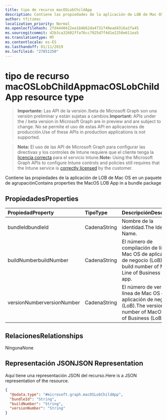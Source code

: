 ```yaml
---
title: tipo de recurso macOSLobChildApp
description: Contiene las propiedades de la aplicación de LOB de Mac OS en un paquete de agrupación
author: tfitzmac
localization_priority: Normal
ms.openlocfilehash: 2fd4440422ee184b62da4731f49ead4316a2fa45
ms.sourcegitcommit: d2b3ca32602ffa76cc7925d7f4d1e2258e611ea5
ms.translationtype: MT
ms.contentlocale: es-ES
ms.lasthandoff: 01/11/2019
ms.locfileid: "27851250"
---
```

# <a name="macoslobchildapp-resource-type"></a><span data-ttu-id="53c6b-103">tipo de recurso macOSLobChildApp</span><span class="sxs-lookup"><span data-stu-id="53c6b-103">macOSLobChildApp resource type</span></span>

> <span data-ttu-id="53c6b-104">**Importante:** Las API de la versión /beta de Microsoft Graph son una versión preliminar y están sujetas a cambios.</span><span class="sxs-lookup"><span data-stu-id="53c6b-104">**Important:** APIs under the / beta version in Microsoft Graph are in preview and are subject to change.</span></span> <span data-ttu-id="53c6b-105">No se permite el uso de estas API en aplicaciones de producción.</span><span class="sxs-lookup"><span data-stu-id="53c6b-105">Use of these APIs in production applications is not supported.</span></span>

> <span data-ttu-id="53c6b-106">**Nota:** El uso de las API de Microsoft Graph para configurar las directivas y los controles de Intune requiere que el cliente tenga la [licencia correcta](https://go.microsoft.com/fwlink/?linkid=839381) para el servicio Intune.</span><span class="sxs-lookup"><span data-stu-id="53c6b-106">**Note:** Using the Microsoft Graph APIs to configure Intune controls and policies still requires that the Intune service is [correctly licensed](https://go.microsoft.com/fwlink/?linkid=839381) by the customer.</span></span>

<span data-ttu-id="53c6b-107">Contiene las propiedades de la aplicación de LOB de Mac OS en un paquete de agrupación</span><span class="sxs-lookup"><span data-stu-id="53c6b-107">Contains properties the MacOS LOB App in a bundle package</span></span>
## <a name="properties"></a><span data-ttu-id="53c6b-108">Propiedades</span><span class="sxs-lookup"><span data-stu-id="53c6b-108">Properties</span></span>
|<span data-ttu-id="53c6b-109">Propiedad</span><span class="sxs-lookup"><span data-stu-id="53c6b-109">Property</span></span>|<span data-ttu-id="53c6b-110">Tipo</span><span class="sxs-lookup"><span data-stu-id="53c6b-110">Type</span></span>|<span data-ttu-id="53c6b-111">Descripción</span><span class="sxs-lookup"><span data-stu-id="53c6b-111">Description</span></span>|
|:---|:---|:---|
|<span data-ttu-id="53c6b-112">bundleId</span><span class="sxs-lookup"><span data-stu-id="53c6b-112">bundleId</span></span>|<span data-ttu-id="53c6b-113">Cadena</span><span class="sxs-lookup"><span data-stu-id="53c6b-113">String</span></span>|<span data-ttu-id="53c6b-114">Nombre de la identidad.</span><span class="sxs-lookup"><span data-stu-id="53c6b-114">The Identity Name.</span></span>|
|<span data-ttu-id="53c6b-115">buildNumber</span><span class="sxs-lookup"><span data-stu-id="53c6b-115">buildNumber</span></span>|<span data-ttu-id="53c6b-116">Cadena</span><span class="sxs-lookup"><span data-stu-id="53c6b-116">String</span></span>|<span data-ttu-id="53c6b-117">El número de compilación de línea de Mac OS de aplicación de negocio (LoB).</span><span class="sxs-lookup"><span data-stu-id="53c6b-117">The build number of MacOS Line of Business (LoB) app.</span></span>|
|<span data-ttu-id="53c6b-118">versionNumber</span><span class="sxs-lookup"><span data-stu-id="53c6b-118">versionNumber</span></span>|<span data-ttu-id="53c6b-119">Cadena</span><span class="sxs-lookup"><span data-stu-id="53c6b-119">String</span></span>|<span data-ttu-id="53c6b-120">El número de versión de línea de Mac OS de aplicación de negocio (LoB).</span><span class="sxs-lookup"><span data-stu-id="53c6b-120">The version number of MacOS Line of Business (LoB) app.</span></span>|

## <a name="relationships"></a><span data-ttu-id="53c6b-121">Relaciones</span><span class="sxs-lookup"><span data-stu-id="53c6b-121">Relationships</span></span>
<span data-ttu-id="53c6b-122">Ninguna</span><span class="sxs-lookup"><span data-stu-id="53c6b-122">None</span></span>
## <a name="json-representation"></a><span data-ttu-id="53c6b-123">Representación JSON</span><span class="sxs-lookup"><span data-stu-id="53c6b-123">JSON Representation</span></span>
<span data-ttu-id="53c6b-124">Aquí tiene una representación JSON del recurso.</span><span class="sxs-lookup"><span data-stu-id="53c6b-124">Here is a JSON representation of the resource.</span></span>
<!-- {
  "blockType": "resource",
  "@odata.type": "microsoft.graph.macOSLobChildApp"
}
-->
``` json
{
  "@odata.type": "#microsoft.graph.macOSLobChildApp",
  "bundleId": "String",
  "buildNumber": "String",
  "versionNumber": "String"
}
```





